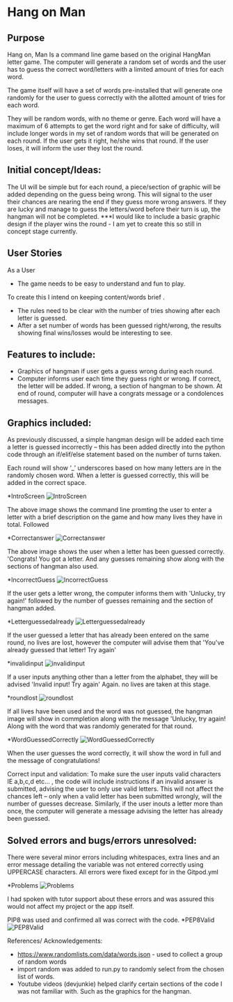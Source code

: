 # Hang on Man

## Purpose
Hang on, Man Is a command line game based on the original HangMan letter game.
The computer will generate a random set of words and the user has to guess the 
correct word/letters with a limited amount of tries for each word. 
 
The game itself will have a set of words pre-installed that will generate one 
randomly for the user to guess correctly with the allotted amount of tries for each word. 

They will be random words, with no theme or genre.
Each word will have a maximum of 6 attempts to get the word right and for sake of
difficulty, will include longer words in my set of random words that will be generated 
on each round. If the user gets it right, he/she wins that round. If the user loses, 
it will inform the user they lost the round. 

## Initial concept/Ideas: 
The UI will be simple but for each round, a piece/section of graphic will be added 
depending on the guess being wrong. This will signal to the user their chances are 
nearing the end if they guess more wrong answers. If they are lucky and manage to 
guess the letters/word before their turn is up, the hangman will not be completed. 
***I would like to include a basic graphic design if the player wins the round - 
I am yet to create this so still in concept stage currently.  

## User Stories

As a User
-	The game needs to be easy to understand and fun to play. 

To create this I intend on keeping content/words brief
. 
-	The rules need to be clear with the number of tries showing after each letter is guessed. 
-	After a set number of words has been guessed right/wrong, the results showing 
final wins/losses would be interesting to see. 
## Features to include: 
-	Graphics of hangman if user gets a guess wrong during each round. 
-	Computer informs user each time they guess right or wrong. If correct, the letter will be added. 
If wrong, a section of hangman to be shown. 
At end of round, computer will have a congrats message or a condolences messages.


## Graphics included: 
As previously discussed, a simple hangman design will be added each time a letter is guessed incorrectly – 
this has been added directly into the python code through an if/elif/else statement based on the number of turns taken. 

Each round will show ‘_’ underscores based on how many letters are in the randomly chosen word. When a letter is 
guessed correctly, this will be added in the correct space. 

*IntroScreen
![IntroScreen](/assets/images/IntroScreen.jpg)

The above image shows the command line promting the user to enter a letter with a brief description on 
the game and how many lives they have in total. Followed 

*Correctanswer
![Correctanswer](/assets/images/Correctanswer.jpg)

The above image shows the user when a letter has been guessed correctly. 'Congrats! You got a letter. 
And any guesses remaining show along with the sections of hangman 
also used. 

*IncorrectGuess
![IncorrectGuess](/assets/images/IncorrectGuess.jpg)

If the user gets a letter wrong, the computer informs them with 
'Unlucky, try again!' followed by the number of guesses remaining
and the section of hangman added. 

*Letterguessedalready
![Letterguessedalready](/assets/images/Letterguessedalready.jpg)

If the user guessed a letter that has already been entered on the same round, no lives are lost, 
however the computer will advise them that 'You've already guessed that letter! Try again'

*invalidinput
![invalidinput](/assets/images/invalidinput.jpg)

If a user inputs anything other than a letter from the alphabet, they will be advised 
'Invalid input! Try again' Again. no lives are taken at this stage. 

*roundlost
![roundlost](/assets/images/roundlost.jpg)

If all lives have been used and the word was not guessed, the hangman image will show 
in commpletion along with the message 'Unlucky, try again! Along with the word that was randomly 
generated for that round. 

*WordGuessedCorrectly
![WordGuessedCorrectly](/assets/images/WordGuessedCorrectly.jpg)

When the user guesses the word correctly, it will show the word in full and the message of congratulations! 



Correct input and validation: 
To make sure the user inputs valid characters IE a,b,c,d etc… , the code will include instructions 
if an invalid answer is submitted, advising the user to only use valid letters. This will not affect 
the chances left – only when a valid letter has been submitted wrongly, will the number of guesses decrease.
Similarly, if the user inouts a letter more than once, the computer will generate a message advising the 
letter has already been guessed.  

## Solved errors and bugs/errors unresolved: 

There were several minor errors including whitespaces, extra lines and an error message detailing 
the variable was not entered correctly using UPPERCASE characters. 
All errors were fixed except for in the Gitpod.yml

*Problems
![Problems](/assets/images/Problems.jpg)

I had spoken with tutor support about these errors and was assured this would not affect my project or the app itself. 

PIP8 was used and confirmed all was correct with the code. 
*PEP8Valid
![PEP8Valid](/assets/images/PEP8Valid.jpg)


References/ Acknowledgements:
 
-	https://www.randomlists.com/data/words.json - used to collect a group of random words
-	import random was added to run.py to randomly select from the chosen list of words. 
-	Youtube videos (devjunkie) helped clarify certain sections of the code I was not familiar with. Such as the graphics for the hangman. 


